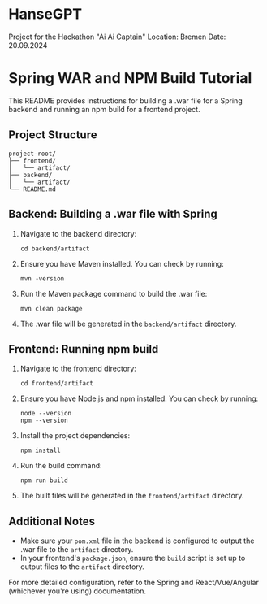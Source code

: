 # HanseGPT

Project for the Hackathon "Ai Ai Captain"
Location: Bremen
Date: 20.09.2024

# Spring WAR and NPM Build Tutorial

This README provides instructions for building a .war file for a Spring backend and running an npm build for a frontend project.

## Project Structure

```
project-root/
├── frontend/
│   └── artifact/
├── backend/
│   └── artifact/
└── README.md
```

## Backend: Building a .war file with Spring

1. Navigate to the backend directory:
   ```
   cd backend/artifact
   ```

2. Ensure you have Maven installed. You can check by running:
   ```
   mvn -version
   ```

3. Run the Maven package command to build the .war file:
   ```
   mvn clean package
   ```

4. The .war file will be generated in the `backend/artifact` directory.

## Frontend: Running npm build

1. Navigate to the frontend directory:
   ```
   cd frontend/artifact
   ```

2. Ensure you have Node.js and npm installed. You can check by running:
   ```
   node --version
   npm --version
   ```

3. Install the project dependencies:
   ```
   npm install
   ```

4. Run the build command:
   ```
   npm run build
   ```

5. The built files will be generated in the `frontend/artifact` directory.

## Additional Notes

- Make sure your `pom.xml` file in the backend is configured to output the .war file to the `artifact` directory.
- In your frontend's `package.json`, ensure the `build` script is set up to output files to the `artifact` directory.

For more detailed configuration, refer to the Spring and React/Vue/Angular (whichever you're using) documentation.